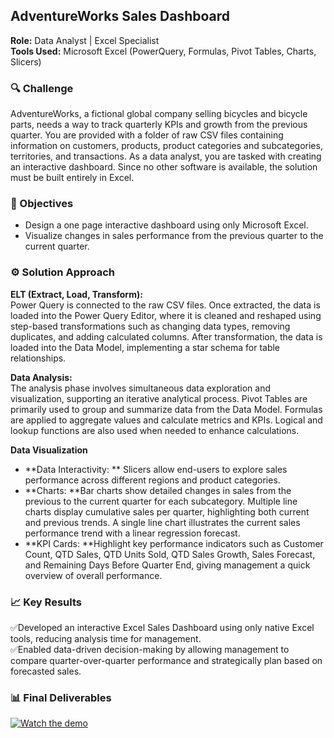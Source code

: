 ## AdventureWorks Sales Dashboard

**Role:** Data Analyst | Excel Specialist <br>
**Tools Used:** Microsoft Excel (PowerQuery, Formulas, Pivot Tables, Charts, Slicers)

### 🔍 Challenge  
AdventureWorks, a fictional global company selling bicycles and bicycle parts, needs a way to track quarterly KPIs and growth from the previous quarter. You are provided with a folder of raw CSV files containing information on customers, products, product categories and subcategories, territories, and transactions. As a data analyst, you are tasked with creating an interactive dashboard. Since no other software is available, the solution must be built entirely in Excel.

### 🎯 Objectives  
- Design a one page interactive dashboard using only Microsoft Excel.
- Visualize changes in sales performance from the previous quarter to the current quarter.

### ⚙️ Solution Approach

**ELT (Extract, Load, Transform):** <br>
Power Query is connected to the raw CSV files. Once extracted, the data is loaded into the Power Query Editor, where it is cleaned and reshaped using step-based transformations such as changing data types, removing duplicates, and adding calculated columns. After transformation, the data is loaded into the Data Model, implementing a star schema for table relationships.

**Data Analysis:** <br>
The analysis phase involves simultaneous data exploration and visualization, supporting an iterative analytical process. Pivot Tables are primarily used to group and summarize data from the Data Model. Formulas are applied to aggregate values and calculate metrics and KPIs. Logical and lookup functions are also used when needed to enhance calculations.


**Data Visualization** <br>
- **Data Interactivity: ** Slicers allow end-users to explore sales performance across different regions and product categories.
- **Charts: **Bar charts show detailed changes in sales from the previous to the current quarter for each subcategory. Multiple line charts display cumulative sales per quarter, highlighting both current and previous trends. A single line chart illustrates the current sales performance trend with a linear regression forecast.
- **KPI Cards: **Highlight key performance indicators such as Customer Count, QTD Sales, QTD Units Sold, QTD Sales Growth, Sales Forecast, and Remaining Days Before Quarter End, giving management a quick overview of overall performance.


### 📈 Key Results

✅Developed an interactive Excel Sales Dashboard using only native Excel tools, reducing analysis time for management. <br>
✅Enabled data-driven decision-making by allowing management to compare quarter-over-quarter performance and strategically plan based on forecasted sales.


### 📊 Final Deliverables

[![Watch the demo](https://img.youtube.com/vi/GTRyljpAXsM/maxresdefault.jpg)](https://www.youtube.com/watch?v=GTRyljpAXsM)
